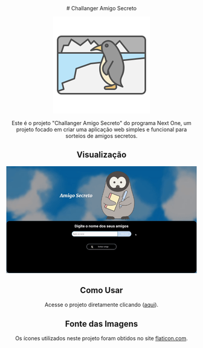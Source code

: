 <div align="center">
# Challanger Amigo Secreto


  
![Banner do Projeto](assets/iconfront.png)


Este é o projeto "Challanger Amigo Secreto" do programa Next One, um projeto focado em criar uma aplicação web simples e funcional para sorteios de amigos secretos.

## Visualização


![Tela Principal](assets/vizualizador.gif)


## Como Usar

Acesse o projeto diretamente clicando ([aqui](https://desafio-one-eta.vercel.app/)).



## Fonte das Imagens

Os ícones utilizados neste projeto foram obtidos no site [flaticon.com](https://www.flaticon.com).
</div>
